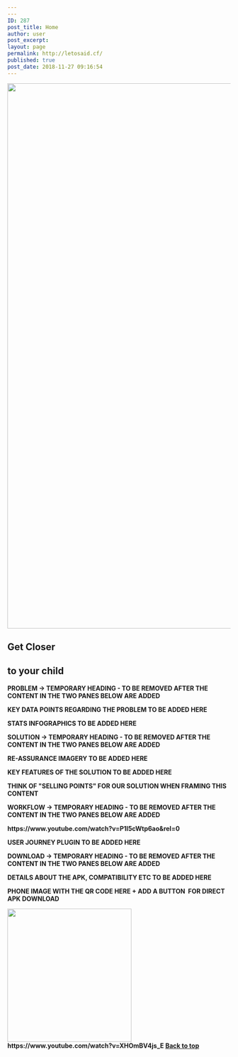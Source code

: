 ```yaml
---
---
ID: 287
post_title: Home
author: user
post_excerpt:
layout: page
permalink: http://letosaid.cf/
published: true
post_date: 2018-11-27 09:16:54
---
```

<img width="1529" height="1228" src="http://letosaid.cf/wp-content/uploads/2019/09/web-no-back.png" alt="" srcset="https://letosaid.cf/wp-content/uploads/2019/09/web-no-back.png 1529w, https://letosaid.cf/wp-content/uploads/2019/09/web-no-back-300x241.png 300w, https://letosaid.cf/wp-content/uploads/2019/09/web-no-back-768x617.png 768w, https://letosaid.cf/wp-content/uploads/2019/09/web-no-back-1024x822.png 1024w" sizes="(max-width: 1529px) 100vw, 1529px" />											
			<h2><b>Get Closer</h2>		
			<h2>to your child </h2>		
		<p>PROBLEM -&gt; TEMPORARY HEADING - TO BE REMOVED AFTER THE CONTENT IN THE TWO PANES BELOW ARE ADDED</p><p>KEY DATA POINTS REGARDING THE PROBLEM TO BE ADDED HERE</p><p>STATS INFOGRAPHICS TO BE ADDED HERE</p><p>SOLUTION -&gt; TEMPORARY HEADING - TO BE REMOVED AFTER THE CONTENT IN THE TWO PANES BELOW ARE ADDED</p><p>RE-ASSURANCE IMAGERY TO BE ADDED HERE</p><p>KEY FEATURES OF THE SOLUTION TO BE ADDED HERE</p><p>THINK OF "SELLING POINTS" FOR OUR SOLUTION WHEN FRAMING THIS CONTENT</p><p>WORKFLOW -&gt; TEMPORARY HEADING - TO BE REMOVED AFTER THE CONTENT IN THE TWO PANES BELOW ARE ADDED</p>https://www.youtube.com/watch?v=P1I5cWtp6ao&#038;rel=0<p>USER JOURNEY PLUGIN TO BE ADDED HERE</p><p>DOWNLOAD -&gt; TEMPORARY HEADING - TO BE REMOVED AFTER THE CONTENT IN THE TWO PANES BELOW ARE ADDED</p><p>DETAILS ABOUT THE APK, COMPATIBILITY ETC TO BE ADDED HERE</p><p>PHONE IMAGE WITH THE QR CODE HERE + ADD A BUTTON  FOR DIRECT APK DOWNLOAD</p>		
										<img width="280" height="300" src="http://letosaid.cf/wp-content/uploads/2019/09/qr-phone-2-1-280x300.png" alt="" srcset="https://letosaid.cf/wp-content/uploads/2019/09/qr-phone-2-1-280x300.png 280w, https://letosaid.cf/wp-content/uploads/2019/09/qr-phone-2-1-768x824.png 768w, https://letosaid.cf/wp-content/uploads/2019/09/qr-phone-2-1.png 893w" sizes="(max-width: 280px) 100vw, 280px" />											
		https://www.youtube.com/watch?v=XHOmBV4js_E		
			<a href="#top" role="button">
						Back to top
					</a>